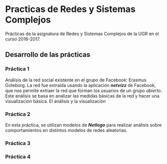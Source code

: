 # Practicas de Redes y Sistemas Complejos
Prácticas de la asignatura de Redes y Sistemas Complejos de la UGR en el curso 2016-2017.

## Desarrollo de las prácticas

### Práctica 1

Análisis de la red social existente en el grupo de Facebook: Erasmus Goteborg. La red fue extraída usando la aplicación ___netvizz___ de Facebook, que nos permite extraer la red que forman los usuarios de un grupo _abierto_. Este análisis se basa en analizar las medidas básicas de la red y hacer una visualización básica. El análisis y la visualización 

### Práctica 2

En esta práctica, se utilizan modelos de ___Netlogo___ para realizar análisis sobre comportamientos en distintos modelos de redes aleatorias. 

### Práctica 3

### Práctica 4

